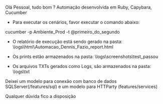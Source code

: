 Olá Pessoal, tudo bom ?
Automação desenvolvida em Ruby, Capybara, Cucumber

* Para executar os cenários, favor executar o comando abaixo:

cucumber -p Ambiente_Prod -t @primeiro_do_segundo

* O relatório de execução está sendo gerado na pasta:
\logs\html\Automacao_Dennis_Fazio_report.html

* Os prints estão armazenados na pasta:
\logs\screenshots\test_passou

* Os arquivos TXTs gerados como Logs, são armazenados na pasta:
\logs\txt

Deixei um modelo para conexão com banco de dados SQLServer(/features/sql) e um modelo para HTTParty (features/services)

Qualquer dúvida fico a disposição
